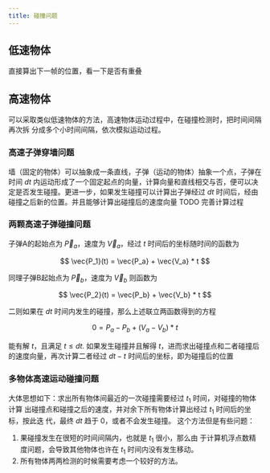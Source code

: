 ```yaml
---
title: 碰撞问题
---
```


## 低速物体

直接算出下一帧的位置，看一下是否有重叠

## 高速物体

可以采取类似低速物体的方法，高速物体运动过程中，在碰撞检测时，把时间间隔再次拆
分成多个小时间间隔，依次模拟运动过程。

### 高速子弹穿墙问题
墙（固定的物体）可以抽象成一条直线，子弹（运动的物体）抽象一个点，子弹在时间 $dt$ 内运动形成了一个固定起点的向量，计算向量和直线相交与否，便可以决定是否发生碰撞。更进一步，如果发生碰撞可以计算出子弹经过 $dt$ 时间后，经由碰撞之后新的位置。并且能够计算出碰撞后的速度向量
TODO 完善计算过程

### 两颗高速子弹碰撞问题

子弹A的起始点为 $\vec P_a$，速度为 $\vec V_a$，经过 $t$ 时间后的坐标随时间的函数为

$$ \vec{P_1}(t) = \vec{P_a} + \vec{V_a} * t $$

同理子弹B起始点为 $\vec P_b$，速度为 $\vec V_b$ 则函数为

$$ \vec{P_2}(t) = \vec{P_b} + \vec{V_b} * t $$

二则如果在 $dt$ 时间内发生的碰撞，那么上述联立两函数得到的方程

$$ 0 = P_a - P_b + (V_a - V_b) * t $$

能有解 $t$，且满足 $t \le dt$.
如果发生碰撞并且解得 $t$，进而求出碰撞点和二者碰撞后的速度向量，再次计算二者经过 $dt - t$ 时间后的坐标，即为碰撞后的位置

### 多物体高速运动碰撞问题
大体思想如下：求出所有物体间最近的一次碰撞需要经过 $t_1$ 时间，对碰撞的物体计算
出碰撞点和碰撞之后的速度，并对余下所有物体计算出经过 $t_1$ 时间后的坐标，按此迭
代，最终 $dt$ 趋于 0，或者不会发生碰撞。
这个方法但是有些问题：
1. 果碰撞发生在很短的时间间隔内，也就是 $t_1$ 很小，那么由
于计算机浮点数精度问题，会导致其他物体也许在 $t_1$ 时间内没有发生移动。
2. 所有物体两两检测的时候需要考虑一个较好的方法。
